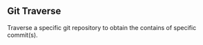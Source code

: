 Git Traverse
---------------

Traverse a specific git repository to obtain the contains of specific commit(s). 
